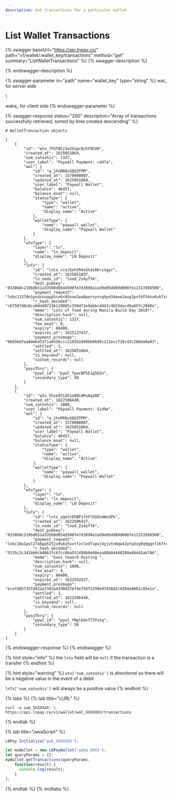 ```yaml
---
description: Get transactions for a particular wallet
---
```


# List Wallet Transactions

{% swagger baseUrl="https://api.lnpay.co/" path="v1/wallet/:wallet_key/transactions" method="get" summary="ListWalletTransactions" %}
{% swagger-description %}

{% endswagger-description %}

{% swagger-parameter in="path" name="wallet_key" type="string" %}
wal_ for server side

\


waka_ for client side
{% endswagger-parameter %}

{% swagger-response status="200" description="Array of transactions successfully retrieved, sorted by time created descending" %}
```
# WalletTransaction objects

[
    {
        "id": "wtx_7FbT8Cz3vXXvpcQchY9CU0",
        "created_at": 1625051064,
        "num_satoshis": 1337,
        "user_label": "Paywall Payment: cd47a",
        "wal": {
            "id": "w_jhnRR8uSQUZfPM",
            "created_at": 1579000807,
            "updated_at": 1625051064,
            "user_label": "Paywall Wallet",
            "balance": 46457,
            "balance_msat": null,
            "statusType": {
                "type": "wallet",
                "name": "active",
                "display_name": "Active"
            },
            "walletType": {
                "name": "paywall_wallet",
                "display_name": "Paywall Wallet"
            }
        },
        "wtxType": {
            "layer": "ln",
            "name": "ln_deposit",
            "display_name": "LN Deposit"
        },
        "lnTx": {
            "id": "lntx_rceJSehSR4vGhdi6Krztgyr",
            "created_at": 1625051037,
            "ln_node_id": "lnod_2s4yfYA",
            "dest_pubkey": "033868c219bdb51a33560d854d500fe7d3898a1ad9e05dd89d0007e11313588500",
            "payment_request": "lnbc13370n1psdcnuapp5ce6s05xxe2wa6pervyvsqhp434ewn2aug3pvfdf54nv6vh7zqj8qdzyf3hhgueqdanzqen0dajzqer4wf5kueeqf4sku6tvvysyyatfd3jzq3rp0ysryvp38ysscqzpgxqyz5vqsp5y7t4jxcskf3mnupnvsa26e3ycr7jv08j6cx86g5pfvfa53gm8vhq9qyyssq9heux79sqmfjftejf0vm62d8l6tval9xdhu7tah96xv486htlac3gr5ufs426qrucm3j4txtx0k4ca7uxlvh2a9qm304rpuyum9znygp7xdmn3",
            "r_hash_decoded": "c67507d0c6ca9ddd07236119005c358d72e9abbc4442c4b534acd9a65fc2048e",
            "memo": "Lots of food during Manila Build Day 2019!",
            "description_hash": null,
            "num_satoshis": 1337,
            "fee_msat": 0,
            "expiry": 86400,
            "expires_at": 1625137437,
            "payment_preimage": "66856d7ea44e6433f1a035bccc1183b1949bb86d9c211eccf18c43c286da0a93",
            "settled": 1,
            "settled_at": 1625051064,
            "is_keysend": null,
            "custom_records": null
        },
        "passThru": {
            "pywl_id": "pywl_fpwcBP5E1q5DZn",
            "secondary_type": 50
        }
    },
    {
        "id": "wtx_Vhze97LOVie0OLWRuAq10D",
        "created_at": 1622506440,
        "num_satoshis": 1000,
        "user_label": "Paywall Payment: 51d9e",
        "wal": {
            "id": "w_jhnRR8uSQUZfPM",
            "created_at": 1579000807,
            "updated_at": 1625051064,
            "user_label": "Paywall Wallet",
            "balance": 46457,
            "balance_msat": null,
            "statusType": {
                "type": "wallet",
                "name": "active",
                "display_name": "Active"
            },
            "walletType": {
                "name": "paywall_wallet",
                "display_name": "Paywall Wallet"
            }
        },
        "wtxType": {
            "layer": "ln",
            "name": "ln_deposit",
            "display_name": "LN Deposit"
        },
        "lnTx": {
            "id": "lntx_ygm3rDhBP1lhFlhGOzmWxGPk",
            "created_at": 1622506427,
            "ln_node_id": "lnod_2s4yfYA",
            "dest_pubkey": "033868c219bdb51a33560d854d500fe7d3898a1ad9e05dd89d0007e11313588500",
            "payment_request": "lnbc10u1pst27a6pp525ju9s6zhvxtfzcled7vpwj4yjvtn6qw42ytq3zg9q9gqnf2k7rqdpqgahk2ueqw3hhwctjvssxsmmnw35kueeqcqzpgxqyz5vqsp5q5km4q3yuun4kwn4ky4w63gyhm67xr4c3t86wph8z9js5qfnj03s9qy9qsqk5qvk3mahaqtwhmrmeqyhks2f95h3n68tm37phxqu9wkczwd6fs8pmpdpaw4eyj6fkaacvdlsdwl4v45y6ddyn8hr5mrdcgz6aqm3yqp037sqy",
            "r_hash_decoded": "5525c2c342bb0cb48b1fcb7cc0ba552498b9e80eaa88b04448280a804d2ab786",
            "memo": "Goes toward hosting ",
            "description_hash": null,
            "num_satoshis": 1000,
            "fee_msat": 0,
            "expiry": 86400,
            "expires_at": 1622592827,
            "payment_preimage": "ecefd05735fd42aa7382a43d0037bf8ef58f3299e97d18d2c43b4a0601c85e1a",
            "settled": 1,
            "settled_at": 1622506440,
            "is_keysend": null,
            "custom_records": null
        },
        "passThru": {
            "pywl_id": "pywl_fNglEOvTT3futq",
            "secondary_type": 50
        }
    }
]
```
{% endswagger-response %}
{% endswagger %}

{% hint style="info" %}
the `lntx` field will be `null` if the transaction is a transfer
{% endhint %}

{% hint style="warning" %}
`wtx['num_satoshis']` is _directional_ so there will be a negative value in the event of a debit

`lnTx['num_satoshis']` will always be a positive value
{% endhint %}

{% tabs %}
{% tab title="cURL" %}
```
curl -u sak_XXXXXXX: \
https://api.lnpay.co/v1/wallet/wal_XXXXXXX/transactions
```
{% endtab %}

{% tab title="JavaScript" %}
```javascript
LNPay.Initialize('pak_XXXXXXX');

let myWallet = new LNPayWallet('waka_XXXX');
let queryParams = {};
myWallet.getTransactions(queryParams,
    function(result) {
      console.log(result);
    }
);
```
{% endtab %}
{% endtabs %}
